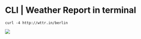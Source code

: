 # CLI \| Weather Report in terminal



```
curl -4 http://wttr.in/berlin
```

![](https://web.archive.org/web/20180411131714if_/http://www.davidbegin.com/content/images/2017/09/cropped_weather.png)

